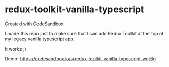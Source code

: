 # redux-toolkit-vanilla-typescript
Created with CodeSandbox


I made this repo just to make sure that I can add Redux Toolkit at the top of my legacy vanilla typescript app.

It works ;)

Demo: https://codesandbox.io/s/redux-toolkit-vanilla-typescript-wnj6g
